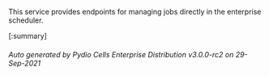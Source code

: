 






This service provides endpoints for managing jobs directly in the enterprise scheduler.

[:summary]

###### Auto generated by Pydio Cells Enterprise Distribution v3.0.0-rc2 on 29-Sep-2021
